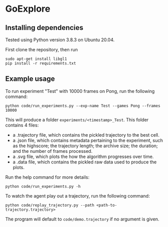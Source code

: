# GoExplore

## Installing dependencies

Tested using Python version 3.8.3 on Ubuntu 20.04.

First clone the repository, then run

```console
sudo apt-get install libgl1
pip install -r requirements.txt
```

## Example usage

To run experiment "Test" with 10000 frames on Pong, run the following command:

```console
python code/run_experiments.py --exp-name Test --games Pong --frames 10000
```

This will produce a folder `experiments/<timestamp>_Test`. This folder contains 4 files:

-   a .trajectory file, which contains the pickled trajectory to the best cell.
-   a .json file, which contains metadata pertaining to the experiment, such as the highscore; the trajectory length; the archive size; the duration; and the number of frames processed.
-   a .svg file, which plots the how the algorithm progresses over time.
-   a .data file, which contains the pickled raw data used to produce the plots.

Run the help command for more details:

```console
python code/run_experiments.py -h
```

To watch the agent play out a trajectory, run the following command:

```console
python code/replay_trajectory.py --path <path-to-trajectory.trajectory>
```

The program will default to `code/demo.trajectory` if no argument is given.
